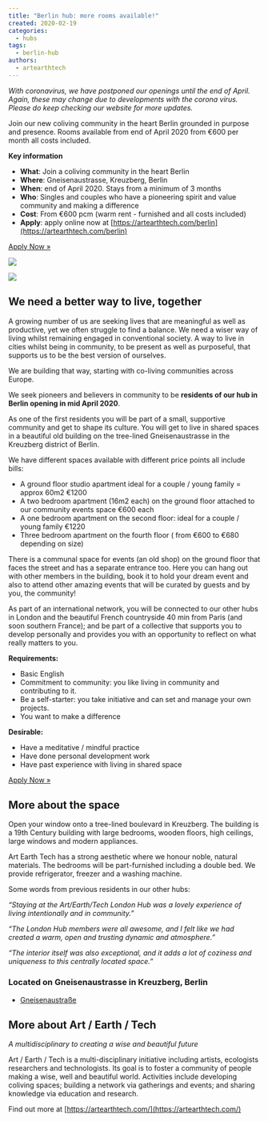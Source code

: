 ```yaml
---
title: "Berlin hub: more rooms available!"
created: 2020-02-19
categories: 
  - hubs
tags: 
  - berlin-hub
authors: 
  - artearthtech
---
```


_With coronavirus, we have postponed our openings until the end of April. Again, these may change due to developments with the corona virus. Please do keep checking our website for more updates._

Join our new coliving community in the heart Berlin grounded in purpose and presence. Rooms available from end of April 2020 from €600 per month all costs included.

**Key information**

- **What**: Join a coliving community in the heart Berlin
- **Where**: Gneisenaustrasse, Kreuzberg, Berlin
- **When**: end of April 2020. Stays from a minimum of 3 months
- **Who**: Singles and couples who have a pioneering spirit and value community and making a difference
- **Cost**: From €600 pcm (warm rent - furnished and all costs included)
- **Apply**: apply online now at [https://artearthtech.com/berlin](https://artearthtech.com/berlin)

[Apply Now »](https://artearthtech.com/hubs/apply)

![](/assets/images/berlin-hub01_hu5166b7aa3412abfdd679d5a08eb25cf7_117962_400x0_resize_q75_box.jpg)

![](/assets/images/1909newsletter-berlin-hub-exterior.jpeg)

## We need a better way to live, together

A growing number of us are seeking lives that are meaningful as well as productive, yet we often struggle to find a balance. We need a wiser way of living whilst remaining engaged in conventional society. A way to live in cities whilst being in community, to be present as well as purposeful, that supports us to be the best version of ourselves.

We are building that way, starting with co-living communities across Europe.

We seek pioneers and believers in community to be **residents of our hub in Berlin opening in mid April 2020**.

As one of the first residents you will be part of a small, supportive community and get to shape its culture. You will get to live in shared spaces in a beautiful old building on the tree-lined Gneisenaustrasse in the Kreuzberg district of Berlin.

We have different spaces available with different price points all include bills:

- A ground floor studio apartment ideal for a couple / young family = approx 60m2 €1200
- A two bedroom apartment (16m2 each) on the ground floor attached to our community events space €600 each
- A one bedroom apartment on the second floor: ideal for a couple / young family €1220
- Three bedroom apartment on the fourth floor ( from €600 to €680 depending on size)

There is a communal space for events (an old shop) on the ground floor that faces the street and has a separate entrance too. Here you can hang out with other members in the building, book it to hold your dream event and also to attend other amazing events that will be curated by guests and by you, the community!

As part of an international network, you will be connected to our other hubs in London and the beautiful French countryside 40 min from Paris (and soon southern France); and be part of a collective that supports you to develop personally and provides you with an opportunity to reflect on what really matters to you.

**Requirements:**

- Basic English
- Commitment to community: you like living in community and contributing to it.
- Be a self-starter: you take initiative and can set and manage your own projects.
- You want to make a difference

**Desirable:**

- Have a meditative / mindful practice
- Have done personal development work
- Have past experience with living in shared space

[Apply Now »](https://artearthtech.com/hubs/apply)

## More about the space

Open your window onto a tree-lined boulevard in Kreuzberg. The building is a 19th Century building with large bedrooms, wooden floors, high ceilings, large windows and modern appliances.

Art Earth Tech has a strong aesthetic where we honour noble, natural materials. The bedrooms will be part-furnished including a double bed. We provide refrigerator, freezer and a washing machine.

Some words from previous residents in our other hubs:

_“Staying at the Art/Earth/Tech London Hub was a lovely experience of living intentionally and in community.”_

_“The London Hub members were all awesome, and I felt like we had created a warm, open and trusting dynamic and atmosphere.”_

_“The interior itself was also exceptional, and it adds a lot of coziness and uniqueness to this centrally located space.”_

### Located on Gneisenaustrasse in Kreuzberg, Berlin

- [Gneisenaustraße](https://www.google.com/maps/search/?api=1&query=52.489341,13.403809)

## More about Art / Earth / Tech

_A multidisciplinary to creating a wise and beautiful future_

Art / Earth / Tech is a multi-disciplinary initiative including artists, ecologists researchers and technologists. Its goal is to foster a community of people making a wise, well and beautiful world. Activities include developing coliving spaces; building a network via gatherings and events; and sharing knowledge via education and research.

Find out more at [https://artearthtech.com/](https://artearthtech.com/)
